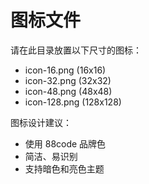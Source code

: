# 图标文件

请在此目录放置以下尺寸的图标：

- icon-16.png (16x16)
- icon-32.png (32x32)
- icon-48.png (48x48)
- icon-128.png (128x128)

图标设计建议：
- 使用 88code 品牌色
- 简洁、易识别
- 支持暗色和亮色主题
